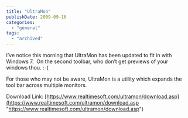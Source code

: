 ```yaml
---
title: "UltraMon"
publishDate: 2009-09-16
categories: 
  - "general"
tags:
  - "archived"
---
```


I’ve notice this morning that UltraMon has been updated to fit in with Windows 7.  On the second toolbar, who don’t get previews of your windows thou. :-(

For those who may not be aware, UltraMon is a utility which expands the tool bar across multiple monitors.

Download Link: [https://www.realtimesoft.com/ultramon/download.asp](https://www.realtimesoft.com/ultramon/download.asp "https://www.realtimesoft.com/ultramon/download.asp")
